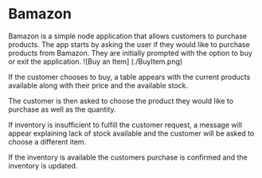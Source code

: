 # Bamazon

Bamazon is  a simple node application that allows customers to purchase products. The app starts by asking the user if they would like to purchase products from Bamazon. They are initially prompted with the option to buy or exit the application.
![Buy an Item] (./BuyItem.png)

If the customer chooses to buy, a table appears with the current products available along with their price and the available stock. 

The customer is then asked to choose the product they would like to purchase as well as the quantity. 

If inventory is insufficient to fulfill the customer request, a message will appear explaining lack of stock available and the customer will be asked to choose a different item.

If the inventory is available the customers purchase is confirmed and the inventory is updated. 
